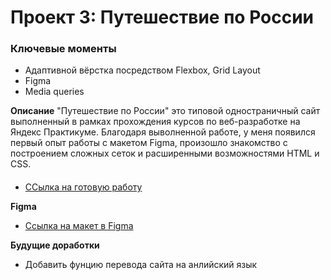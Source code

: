 # Проект 3: Путешествие по России

### Ключевые моменты
* Адаптивной вёрстка посредством Flexbox, Grid Layout
* Figma
* Media queries

**Описание**
"Путешествие по России" это типовой одностраничный сайт выполненный в рамках прохождения курсов по веб-разработке
на Яндекс Практикуме. Благодаря выволненной работе, у меня появился первый опыт работы с макетом Figma, произошло 
знакомство с построением сложных сеток и расширенными возможностями HTML и CSS.  

####

* [ССылка на готовую работу](https://akinfiyeva.github.io/russian-travel/)

**Figma**

* [Ссылка на макет в Figma](https://www.figma.com/file/OyRWEjU6wBwRe1hapzQoLx/Sprint-3%3A-Russia-%2F-desktop-%2B-mobile?node-id=28503%3A0)

**Будущие доработки**
* Добавить фунцию перевода сайта на анлийский язык




